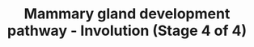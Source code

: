---
annotations:
- id: PW:0000004
  parent: regulatory pathway
  type: Pathway Ontology
  value: regulatory pathway
- id: CL:0000314
  parent: native cell
  type: Cell Type Ontology
  value: milk secreting cell
authors:
- Biodados
- Khanspers
- MaintBot
- Jmelius
- DeSl
- Egonw
citedin:
- link: PMC7665362
  title: Network-based identification genetic effect of SARS-CoV-2 infections to Idiopathic
    pulmonary fibrosis (IPF) patients (2020)
description: After pregnancy and lactation, the mammary gland undergoes a tissue remodeling
  process, known as involution. This process is characterized by the alveoli degeneration
  through apoptosis. CHI3L1 inhibits mammary epithelial cell differentiation and polarization
  in the presence of lactogenic hormones, such as prolactin, hydrocortisone and insulin.
  CHI3L1 suppress CDH1 and increases MMP9 and this is an important process for involution
  [http://www.ncbi.nlm.nih.gov/pubmed/21991364 1]. In the SOCS3-STAT3 signaling pathway,
  STAT5 induces SOCS3, which binds to its receptor, IL6ST. Then, IL6ST activates STAT3
  [http://www.ncbi.nlm.nih.gov/pubmed/16231422 2]. SOCS3/STAT3 signaling pathway is
  associated with MYC and, thereafter, with MYC target genes such as TP53, BAX and
  E2F1. Changes in the SOCS3/STAT3 signaling pathway affect MYC. As SOCS3 has an anti-apoptotic
  function and MYC an apoptotic function, SOCS3 is considered an important regulator
  of involution [http://www.ncbi.nlm.nih.gov/pubmed/17377501 3].
last-edited: 2018-12-22
ndex: 9be2ec9e-8b65-11eb-9e72-0ac135e8bacf
organisms:
- Homo sapiens
redirect_from:
- /index.php/Pathway:WP2815
- /instance/WP2815
- /instance/WP2815_r102408
revision: r102408
schema-jsonld:
- '@context': https://schema.org/
  '@id': https://wikipathways.github.io/pathways/WP2815.html
  '@type': Dataset
  creator:
    '@type': Organization
    name: WikiPathways
  description: After pregnancy and lactation, the mammary gland undergoes a tissue
    remodeling process, known as involution. This process is characterized by the
    alveoli degeneration through apoptosis. CHI3L1 inhibits mammary epithelial cell
    differentiation and polarization in the presence of lactogenic hormones, such
    as prolactin, hydrocortisone and insulin. CHI3L1 suppress CDH1 and increases MMP9
    and this is an important process for involution [http://www.ncbi.nlm.nih.gov/pubmed/21991364
    1]. In the SOCS3-STAT3 signaling pathway, STAT5 induces SOCS3, which binds to
    its receptor, IL6ST. Then, IL6ST activates STAT3 [http://www.ncbi.nlm.nih.gov/pubmed/16231422
    2]. SOCS3/STAT3 signaling pathway is associated with MYC and, thereafter, with
    MYC target genes such as TP53, BAX and E2F1. Changes in the SOCS3/STAT3 signaling
    pathway affect MYC. As SOCS3 has an anti-apoptotic function and MYC an apoptotic
    function, SOCS3 is considered an important regulator of involution [http://www.ncbi.nlm.nih.gov/pubmed/17377501
    3].
  keywords:
  - BAX
  - CDH1
  - CHI3L1
  - DNA
  - E2F1
  - IL6ST
  - MMP9
  - MYC
  - SOCS3
  - STAT3
  - STAT5
  - TP53
  license: CC0
  name: Mammary gland development pathway - Involution (Stage 4 of 4)
seo: CreativeWork
title: Mammary gland development pathway - Involution (Stage 4 of 4)
wpid: WP2815
---